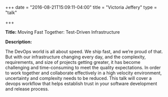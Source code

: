 +++
date = "2016-08-21T15:09:11-04:00"
title = "Victoria Jeffery"
type = "talk"

+++

<div class="span-15  ">
  <div class="span-15  last ">
  <p><strong>Title:</strong>
Moving Fast Together: Test-Driven Infrastructure
</p>

<p><strong>Description:</strong></p>

<p>
The DevOps world is all about speed.  We ship fast, and we’re proud of that.  But with our infrastructure changing every day, and the complexity, requirements, and size of projects getting greater, it has become challenging and time-consuming to meet the quality expectations.  In order to work together and collaborate effectively in a high velocity environment, uncertainty and complexity needs to be reduced.  This talk will cover a devops workflow that helps establish trust in your software development and release process.
</p>
<p>

  </div>
</div>

